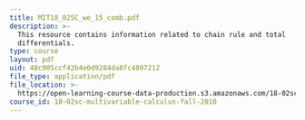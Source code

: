 ```yaml
---
title: MIT18_02SC_we_15_comb.pdf
description: >-
  This resource contains information related to chain rule and total
  differentials. 
type: course
layout: pdf
uid: 48c905ccf42b4e0d9284da8fc4897212
file_type: application/pdf
file_location: >-
  https://open-learning-course-data-production.s3.amazonaws.com/18-02sc-multivariable-calculus-fall-2010/48c905ccf42b4e0d9284da8fc4897212_MIT18_02SC_we_15_comb.pdf
course_id: 18-02sc-multivariable-calculus-fall-2010
---
```

